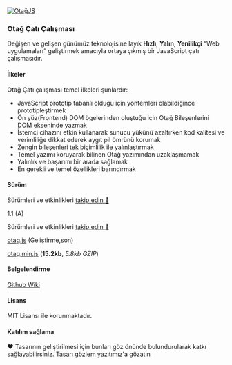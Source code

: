 
<a href="https://github.com/ilgilenio/Otag/wiki">
    <img src="https://ilgilenio.github.io/Otag/img/O2.png" alt="OtağJS">
  </a>
  
### Otağ Çatı Çalışması

Değişen ve gelişen günümüz teknolojisine layık **Hızlı**, **Yalın**, **Yenilikçi** “Web uygulamaları” geliştirmek amacıyla ortaya çıkmış bir JavaScript çatı çalışmasıdır.

#### İlkeler
Otağ Çatı çalışması temel ilkeleri şunlardır:

* JavaScript prototip tabanlı olduğu için yöntemleri olabildiğince prototipleştirmek
* Ön yüz(Frontend) DOM ögelerinden oluştuğu için Otağ Bileşenlerini DOM ekseninde yazmak
* İstemci cihazını etkin kullanarak sunucu yükünü azaltırken kod kalitesi ve verimliliğe dikkat ederek aygıt pil ömrünü korumak
* Zengin bileşenleri tek biçimlilik ile yalınlaştırmak
* Temel yazımı koruyarak bilinen Otağ yazımından uzaklaşmamak
* Yalınlık ve başarımı bir arada sağlamak
* En gerekli ve temel özellikleri barındırmak

#### Sürüm
Sürümleri ve etkinlikleri [takip edin 📆](https://ilgilenio.github.io/Otag/cizelge/)

1.1 (A)

Sürümleri ve etkinlikleri [takip edin 📆](https://ilgilenio.github.io/Otag/cizelge/)

[otag.js](https://ilgilenio.github.io/Otag/otag.js) (Geliştirme,son)

[otag.min.js](https://ilgilenio.github.io/Otag/otag.min.js) (**15.2kb**, _5.8kb GZIP_)


#### Belgelendirme
[Github Wiki](https://github.com/ilgilenio/Otag/wiki)

#### Lisans
MIT Lisansı ile korunmaktadır.

#### Katılım sağlama
♥ Tasarının geliştirilmesi için bunları göz önünde bulundurularak katkı sağlayabilirsiniz.
[Tasarı gözlem yazıtımız](https://tree.taiga.io/project/ilgilenio-otag/kanban)'a gözatın
